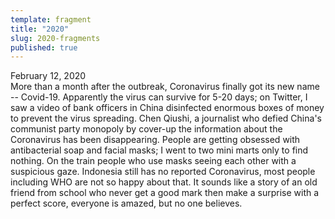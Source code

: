 ```yaml
---
template: fragment
title: "2020"
slug: 2020-fragments
published: true
---
```


<div class="fragment__item">
February 12, 2020 <br/>
More than a month after the outbreak, Coronavirus finally got its new name -- Covid-19. Apparently the virus can survive for 5-20 days; on Twitter, I saw a video of bank officers in China disinfected enormous boxes of money to prevent the virus spreading. Chen Qiushi, a journalist who defied China's communist party monopoly by cover-up the information about the Coronavirus has been disappearing. People are getting obsessed with antibacterial soap and facial masks; I went to two mini marts only to find nothing. On the train people who use masks seeing each other with a suspicious gaze. Indonesia still has no reported Coronavirus, most people including WHO are not so happy about that. It sounds like a story of an old friend from school who never get a good mark then make a surprise with a perfect score, everyone is amazed, but no one believes.
</div>
